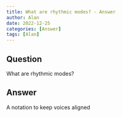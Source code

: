 ```yaml
---
title: What are rhythmic modes? - Answer
author: Alan
date: 2022-12-25
categories: [Answer]
tags: [Alan]
---
```


## Question

What are rhythmic modes?



## Answer

A notation to keep voices aligned